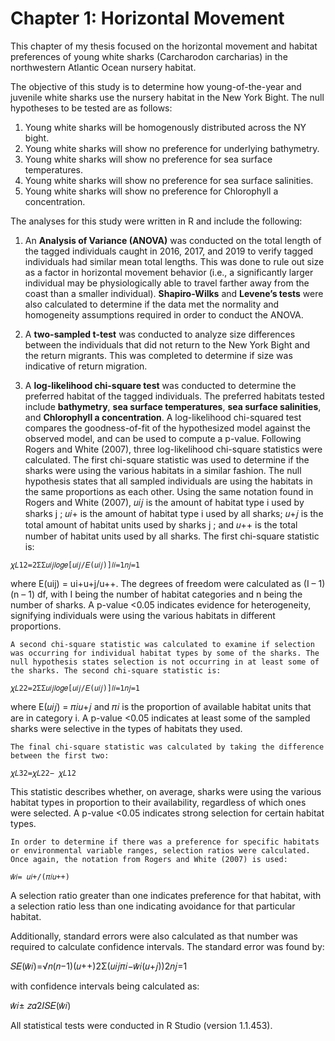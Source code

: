 # Chapter 1: Horizontal Movement

This chapter of my thesis focused on the horizontal movement and habitat preferences of young white sharks (Carcharodon carcharias) in the northwestern Atlantic Ocean nursery habitat.

The objective of this study is to determine how young-of-the-year and juvenile white sharks use the nursery habitat in the New York Bight. The null hypotheses to be tested are as follows:
  1. Young white sharks will be homogenously distributed across the NY bight.
  2. Young white sharks will show no preference for underlying bathymetry.
  3. Young white sharks will show no preference for sea surface temperatures.
  4. Young white sharks will show no preference for sea surface salinities.
  5. Young white sharks will show no preference for Chlorophyll a concentration.
 
The analyses for this study were written in R and include the following:
  1. An **Analysis of Variance (ANOVA)** was conducted on the total length of the tagged individuals caught in 2016, 2017, and 2019 to verify tagged individuals had    similar mean total lengths. This was done to rule out size as a factor in horizontal movement behavior (i.e., a significantly larger individual may be physiologically able to travel farther away from the coast than a smaller individual). **Shapiro-Wilks** and **Levene’s tests** were also calculated to determine if the data met the normality and homogeneity assumptions required in order to conduct the ANOVA.
  
  2. A **two-sampled t-test** was conducted to analyze size differences between the individuals that did not return to the New York Bight and the return migrants. This was completed to determine if size was indicative of return migration.
  
  3. A **log-likelihood chi-square test** was conducted to determine the preferred habitat of the tagged individuals. The preferred habitats tested include **bathymetry**, **sea surface temperatures**, **sea surface salinities**, and **Chlorophyll a concentration**. A log-likelihood chi-squared test compares the goodness-of-fit of the hypothesized model against the observed model, and can be used to compute a p-value. Following Rogers and White (2007), three log-likelihood chi-square statistics were calculated. The first chi-square statistic was used to determine if the sharks were using the various habitats in a similar fashion. The null hypothesis states that all sampled individuals are using the habitats in the same proportions as each other. Using the same notation found in Rogers and White (2007), 𝑢𝑖𝑗 is the amount of habitat type i used by sharks j ; 𝑢𝑖+ is the amount of habitat type i used by all sharks; 𝑢+𝑗 is the total amount of habitat units used by sharks j ; and 𝑢++ is the total number of habitat units used by all sharks. The first chi-square statistic is: 
  
    𝜒𝐿12=2ΣΣ𝑢𝑖𝑗𝑙𝑜𝑔𝑒[𝑢𝑖𝑗/𝐸(𝑢𝑖𝑗)]𝑙𝑖=1𝑛𝑗=1

  where E(uij) = ui+u+j/u++. The degrees of freedom were calculated as (I – 1) (n – 1) df, with I being the number of habitat categories and n being the number of sharks. A p-value <0.05 indicates evidence for heterogeneity, signifying individuals were using the various habitats in different proportions.

    A second chi-square statistic was calculated to examine if selection was occurring for individual habitat types by some of the sharks. The null hypothesis states selection is not occurring in at least some of the sharks. The second chi-square statistic is: 

    𝜒𝐿22=2ΣΣ𝑢𝑖𝑗𝑙𝑜𝑔𝑒[𝑢𝑖𝑗/𝐸(𝑢𝑖𝑗)]𝑙𝑖=1𝑛𝑗=1

  where E(𝑢𝑖𝑗) = 𝜋𝑖𝑢+𝑗 and 𝜋𝑖 is the proportion of available habitat units that are in category i. A p-value <0.05 indicates at least some of the sampled sharks were selective in the types of habitats they used.

    The final chi-square statistic was calculated by taking the difference between the first two: 

    𝜒𝐿32=𝜒𝐿22− 𝜒𝐿12

  This statistic describes whether, on average, sharks were using the various habitat types in proportion to their availability, regardless of which ones were selected. A p-value <0.05 indicates strong selection for certain habitat types.

    In order to determine if there was a preference for specific habitats or environmental variable ranges, selection ratios were calculated. Once again, the notation from Rogers and White (2007) is used:

    𝑤̂𝑖= 𝑢𝑖+/(𝜋𝑖𝑢++)

  A selection ratio greater than one indicates preference for that habitat, with a selection ratio less than one indicating avoidance for that particular habitat.

  Additionally, standard errors were also calculated as that number was required to calculate confidence intervals. The standard error was found by: 

  𝑆𝐸(𝑤̂𝑖)=√𝑛(𝑛−1)(𝑢++)2Σ(𝑢𝑖𝑗𝜋𝑖−𝑤̂𝑖(𝑢+𝑗))2𝑛𝑗=1

  with confidence intervals being calculated as: 

  𝑤̂𝑖± 𝑧𝛼2𝐼𝑆𝐸(𝑤̂𝑖)

All statistical tests were conducted in R Studio (version 1.1.453).
